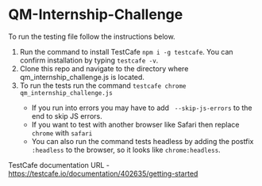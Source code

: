 # QM-Internship-Challenge

To run the testing file follow the instructions below.

<ol> 
  <li>Run the command to install TestCafe <code>npm i -g testcafe</code>. You can confirm installation by typing <code>testcafe -v</code>.</li>
  <li>Clone this repo and navigate to the directory where qm_internship_challenge.js is located.</li>
  <li>To run the tests run the command <code>testcafe chrome qm_internship_challenge.js</code></li>
    <ul>
      <li>If you run into errors you may have to add <code> --skip-js-errors</code> to the end to skip JS errors.</li>
      <li>If you want to test with another browser like Safari then replace <code>chrome</code> with <code>safari</code></li>
      <li>You can also run the command tests headless by adding the postfix <code>:headless</code> to the browser, so it looks like <code>chrome:headless</code>.</li>
    </ul>
</ol>

TestCafe documentation URL - https://testcafe.io/documentation/402635/getting-started